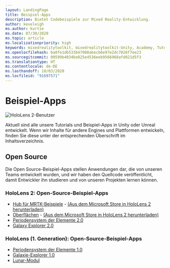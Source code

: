 ```yaml
---
layout: LandingPage
title: Beispiel-Apps
description: Bietet Codebeispiele zur Mixed Reality-Entwicklung.
author: keveleigh
ms.author: kurtie
ms.date: 07/30/2020
ms.topic: article
ms.localizationpriority: high
keywords: mixedrealitytoolkit, mixedrealitytoolkit-Unity, Academy, Tutorial
ms.openlocfilehash: ba0fe1db533b47088abecb6e97e2dc7826f7ee23
ms.sourcegitcommit: 09599b4034be825e4536eeb9566968afd021d5f3
ms.translationtype: HT
ms.contentlocale: de-DE
ms.lasthandoff: 10/03/2020
ms.locfileid: "91697571"
---
```

# <a name="sample-apps"></a>Beispiel-Apps

![HoloLens 2-Benutzer](images/08_Tutorials.png)

Aktuell sind alle unsere Tutorials und Beispiel-Apps in Unity oder Unreal entwickelt. Wenn wir Inhalte für andere Engines und Plattformen entwickeln, finden Sie diese unter der entsprechenden Überschrift im Inhaltsverzeichnis.

## <a name="open-source"></a>Open Source

Die Open Source-Beispiel-Apps stellen Anwendungen dar, die von unseren Teams entwickelt wurden, und wir haben den Quellcode veröffentlicht, damit Entwickler ihn studieren und von unseren Projekten lernen können.

### <a name="hololens-2-open-source-sample-apps"></a>HoloLens 2: Open-Source-Beispiel-Apps
* [Hub für MRTK-Beispiele](https://microsoft.github.io/MixedRealityToolkit-Unity/Documentation/README_ExampleHub.html) - [(Aus dem Microsoft Store in HoloLens 2 herunterladen)](https://www.microsoft.com/en-us/p/mrtk-examples-hub/9mv8c39l2sj4)
* [Oberflächen](sampleapp-surfaces.md) - [(Aus dem Microsoft Store in HoloLens 2 herunterladen)](https://www.microsoft.com/en-us/p/surfaces/9nvkpv3sk3x0)
* [Periodensystem der Elemente 2.0](https://medium.com/@dongyoonpark/bringing-the-periodic-table-of-the-elements-app-to-hololens-2-with-mrtk-v2-a6e3d8362158)
* [Galaxy Explorer 2.0](galaxy-explorer-update.md)

### <a name="hololens-1st-gen-open-source-sample-apps"></a>HoloLens (1. Generation): Open-Source-Beispiel-Apps
* [Periodensystem der Elemente 1.0](periodic-table-of-the-elements.md)
* [Galaxie-Explorer 1.0](galaxy-explorer.md)
* [Lunar-Modul](lunar-module.md)

